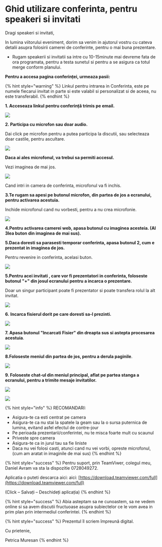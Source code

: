 # Ghid utilizare conferinta, pentru speakeri si invitati

	 	

 Dragi speakeri si invitati,

 In lumina viitorului eveniment, dorim sa venim in ajutorul vostru cu cateva detalii  asupra folosirii camerei de conferinte, pentru o mai buna prezentare.

*  Rugam speakerii si invitatii sa intre cu 10-15minute mai devreme fata de ora programata, pentru a testa sunetul si pentru a se asigura ca totul merge conform planului.



 **Pentru a accesa pagina conferinței, urmeaza pasii:**

{% hint style="warning" %}
Linkul pentru intrarea in Conferinta, este pe numele fiecarui invitat in parte si este valabil si personalizat si de aceea, nu este transferabil. 
{% endhint %}



 **1. Acceseaza linkul pentru conferință trimis pe email.**

![](../../.gitbook/assets/image%20%286%29.png)



 **2. Participa cu microfon sau doar audio.**

Dai click pe microfon pentru a putea participa la discutii, sau selecteaza doar castile, pentru ascultare.

![](../../.gitbook/assets/image%20%28107%29.png)

 **Daca ai ales microfonul, va trebui sa permiti accesul.**

Vezi imaginea de mai jos.



![](../../.gitbook/assets/image%20%2896%29.png)

  

   Cand intri in camera de conferinta, microfonul va fi inchis. 

**3.Te rugam sa apesi pe butonul microfon, din partea de jos a ecranului, pentru activarea acestuia.**

Inchide microfonul cand nu vorbesti, pentru a nu crea microfonie.



![](../../.gitbook/assets/image%20%2865%29.png)

**4.Pentru activarea camerei web, apasa butonul cu imaginea acesteia. \(Al 3lea buton din imaginea de mai sus\).**



**5.Daca doresti sa parasesti temporar conferinta, apasa butonul 2, cum e prezentat in imaginea de jos.** 

Pentru revenire in conferinta, acelasi buton.



![](../../.gitbook/assets/image%20%2824%29.png)



**5.Pentru acei invitati , care vor fi prezentatori in conferinta, foloseste butonul "+" din josul ecranului pentru a incarca o prezentare.**  

Doar un singur participant poate fi prezentator si poate transfera rolul la alt invitat.

![](../../.gitbook/assets/image%20%2810%29.png)

  

 **6.** **Incarca fisierul dorit pe care doresti sa-l prezinti.**

![](../../.gitbook/assets/image%20%2870%29.png)

**7. Apasa butonul "Incarcati Fisier" din dreapta sus si astepta procesarea acestuia**.

![](../../.gitbook/assets/image%20%2838%29.png)

 **8.Foloseste meniul din partea de jos, pentru a derula paginile**.

![](../../.gitbook/assets/image%20%2867%29.png)

 **9. Foloseste chat-ul din meniul principal, aflat pe partea stanga a ecranului, pentru a trimite mesaje invitatilor.**

![](../../.gitbook/assets/image%20%2837%29.png)



![](../../.gitbook/assets/image%20%2852%29.png)



{% hint style="info" %}
RECOMANDARI:

* Asigura-te ca esti centrat pe camera
* Asigura-te ca nu stai la spatele la geam sau la o sursa puternica de lumina, evitand asfel efectul de contre-jour
* Pe perioada prezentarii/conferintei, nu te misca foarte mult cu scaunul
* Priveste spre camera
* Asigura-te ca in jurul tau sa fie liniste
* Daca nu vei folosi casti, atunci cand nu vei vorbi, opreste microfonul, \(cum am aratat in imaginile de mai sus\)
{% endhint %}

{% hint style="success" %}
Pentru suport, prin TeamViwer, colegul meu, Daniel Avram va sta la dispozitie 0728049272.

Aplicatia o puteti descarca aici: aici: [https://download.teamviewer.com/full](https://download.teamviewer.com/full) 

\(Click – Salvați – Deschideți aplicația\)
{% endhint %}



{% hint style="success" %}
Abia asteptam sa ne cunoastem, sa ne vedem online si sa avem discutii fructuoase asupra subiectelor ce le vom avea in prim plan prin intermediul conferintei.
{% endhint %}

{% hint style="success" %}
Prezentul îl scriem împreună digital.

Cu prietenie,

Petrica Muresan
{% endhint %}



